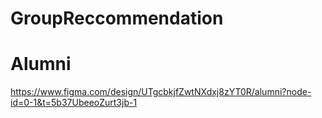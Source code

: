 # GroupReccommendation


# Alumni
https://www.figma.com/design/UTgcbkjfZwtNXdxj8zYT0R/alumni?node-id=0-1&t=5b37UbeeoZurt3jb-1
